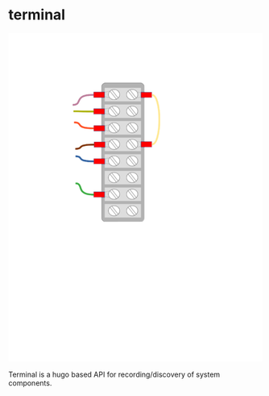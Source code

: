 # terminal

![terminal](img/terminal.png)

Terminal is a hugo based API for recording/discovery of system components.
